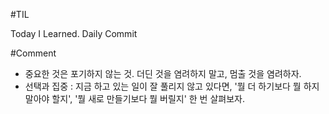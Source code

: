 #TIL

Today I Learned. Daily Commit

#Comment 


+ 중요한 것은 포기하지 않는 것. 더딘 것을 염려하지 말고, 멈출 것을 염려하자.
+ 선택과 집중 : 지금 하고 있는 일이 잘 풀리지 않고 있다면, '뭘 더 하기보다 뭘 하지 말아야 할지', '뭘 새로 만들기보다 뭘 버릴지' 한 번 살펴보자.

